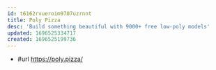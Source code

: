 ```yaml
---
id: t6162rvueroim9707uzrnnt
title: Poly Pizza
desc: 'Build something beautiful with 9000+ free low-poly models'
updated: 1696525334717
created: 1696525199736
---
```


- #url https://poly.pizza/ 